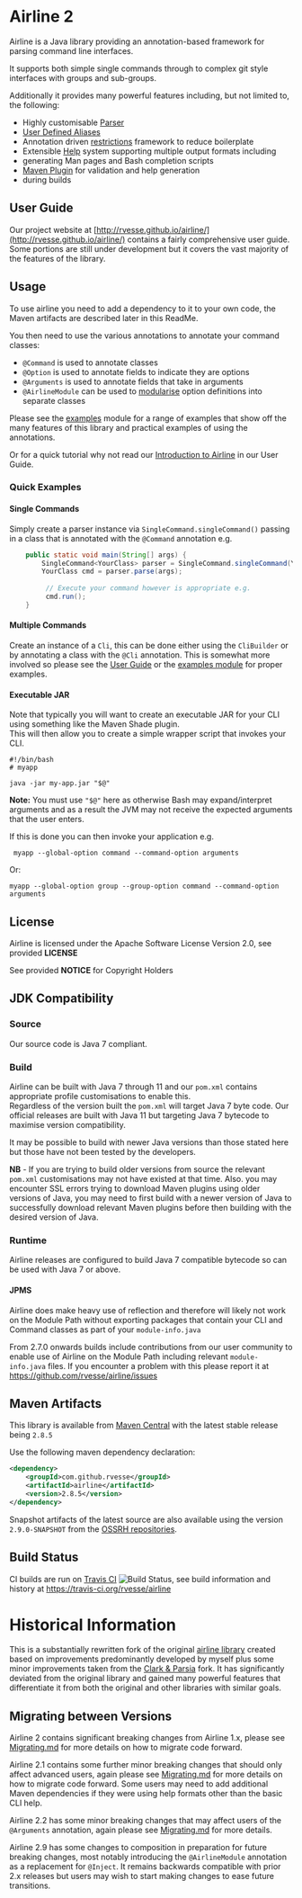 # Airline 2

Airline is a Java library providing an annotation-based framework for parsing command line interfaces.

It supports both simple single commands through to complex git style interfaces with groups and sub-groups.

Additionally it provides many powerful features including, but not limited to, the following:

- Highly customisable [Parser](http://rvesse.github.io/airline/guide/parser/)
- [User Defined Aliases](http://rvesse.github.io/airline/guide/practise/aliases.html)
- Annotation driven [restrictions](http://rvesse.github.io/airline/guide/restrictions/) framework to reduce boilerplate
- Extensible [Help](http://rvesse.github.io/airline/guide/help) system supporting multiple output formats including 
- generating Man pages and Bash completion scripts
- [Maven Plugin](http://rvesse.github.io/airline/guide/practise/maven-plugin.html) for validation and help generation 
- during builds

## User Guide

Our project website at [http://rvesse.github.io/airline/](http://rvesse.github.io/airline/) contains a fairly 
comprehensive user guide.  Some portions are still under development but it covers the vast majority of the features 
of the library.

## Usage

To use airline you need to add a dependency to it to your own code, the Maven artifacts are described later in this 
ReadMe.

You then need to use the various annotations to annotate your command classes:

- `@Command` is used to annotate classes
- `@Option` is used to annotate fields to indicate they are options
- `@Arguments` is used to annotate fields that take in arguments
- `@AirlineModule` can be used to [modularise](http://rvesse.github.io/airline/guide/practise/oop.html) option 
  definitions into separate classes

Please see the [examples](airline-examples/) module for a range of examples that show off the many features of this 
library and practical examples of using the annotations.

Or for a quick tutorial why not read our [Introduction to Airline](http://rvesse.github.io/airline/guide/) in our User 
Guide.

### Quick Examples

#### Single Commands

Simply create a parser instance via `SingleCommand.singleCommand()` passing in a class that is annotated with the 
`@Command` annotation e.g.

```java
    public static void main(String[] args) {
        SingleCommand<YourClass> parser = SingleCommand.singleCommand(YourClass.class);
        YourClass cmd = parser.parse(args);
        
         // Execute your command however is appropriate e.g.
         cmd.run();   
    }
```

#### Multiple Commands

Create an instance of a `Cli`, this can be done either using the `CliBuilder` or by annotating a class with the `@Cli` 
annotation.  This is somewhat more involved so please see the
[User Guide](http://rvesse.github.io/airline/guide/#building-a-cli) or the [examples module](examples/) for proper 
examples.

#### Executable JAR

Note that typically you will want to create an executable JAR for your CLI using something like the Maven Shade plugin.  
This will then allow you to create a simple wrapper script that invokes your CLI.

    #!/bin/bash
    # myapp
    
    java -jar my-app.jar "$@"
    
**Note:** You must use `"$@"` here as otherwise Bash may expand/interpret arguments and as a result the JVM may not 
receive the expected arguments that the user enters.

If this is done you can then invoke your application e.g.

     myapp --global-option command --command-option arguments
     
Or:

    myapp --global-option group --group-option command --command-option arguments
    
    
## License

Airline is licensed under the Apache Software License Version 2.0, see provided **LICENSE**

See provided **NOTICE** for Copyright Holders

## JDK Compatibility

### Source

Our source code is Java 7 compliant.

### Build

Airline can be built with Java 7 through 11 and our `pom.xml` contains appropriate profile customisations to enable this.  
Regardless of the version built the `pom.xml` will target Java 7 byte code.  Our official releases are built with 
Java 11 but targeting Java 7 bytecode to maximise version compatibility.

It may be possible to build with newer Java versions than those stated here but those have not been tested by the 
developers.

**NB** - If you are trying to build older versions from source the relevant `pom.xml` customisations may not have 
existed at that time.  Also. you may encounter SSL errors trying to download Maven plugins using older versions of 
Java, you may need to first build with a newer version of Java to successfully download relevant Maven plugins before 
then building with the desired version of Java.

### Runtime

Airline releases are configured to build Java 7 compatible bytecode so can be used with Java 7 or above.

#### JPMS

Airline does make heavy use of reflection and therefore will likely not work on the Module Path without exporting 
packages that contain your CLI and Command classes as part of your `module-info.java`

From 2.7.0 onwards builds include contributions from our user community to enable use of Airline on the Module Path 
including relevant `module-info.java` files.  If you encounter a problem with this please report it at 
https://github.com/rvesse/airline/issues

## Maven Artifacts

This library is available from [Maven Central](http://search.maven.org) with the latest stable release being `2.8.5`

Use the following maven dependency declaration:

```xml
<dependency>
    <groupId>com.github.rvesse</groupId>
    <artifactId>airline</artifactId>
    <version>2.8.5</version>
</dependency>
```

Snapshot artifacts of the latest source are also available using the version `2.9.0-SNAPSHOT` from the 
[OSSRH repositories](http://central.sonatype.org/pages/ossrh-guide.html#ossrh-usage-notes).

## Build Status

CI builds are run on [Travis CI](http://travis-ci.org/) ![Build Status](https://travis-ci.org/rvesse/airline.png), see 
build information and history at https://travis-ci.org/rvesse/airline

# Historical Information

This is a substantially rewritten fork of the original [airline library](https://github.com/airlift/airline) created 
based on improvements predominantly developed by myself plus some minor improvements taken from the
[Clark & Parsia](https://github.com/clarkparsia/airline) fork.  It has significantly deviated from the original library 
and gained many powerful features that differentiate it from both the original and other libraries with similar goals.

## Migrating between Versions

Airline 2 contains significant breaking changes from Airline 1.x, please see [Migrating.md](Migrating.md) for more 
details on how to migrate code forward.

Airline 2.1 contains some further minor breaking changes that should only affect advanced users, again please see 
[Migrating.md](Migrating.md) for more details on how to migrate code forward.  Some users may need to add additional 
Maven dependencies if they were using help formats other than the basic CLI help.

Airline 2.2 has some minor breaking changes that may affect users of the `@Arguments` annotation, again please see 
[Migrating.md](Migrating.md) for more details.

Airline 2.9 has some changes to composition in preparation for future breaking changes, most notably introducing the 
`@AirlineModule` annotation as a replacement for `@Inject`.  It remains backwards compatible with prior 2.x releases 
but users may wish to start making changes to ease future transitions.
